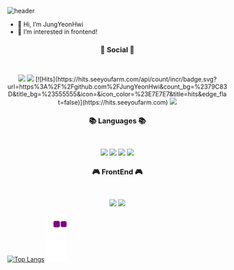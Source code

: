 ![header](https://capsule-render.vercel.app/api?type=waving&color=auto&height=200&section=header&text=YeonHwi%20grass%20world&fontSize=30)

- 👋 Hi, I’m JungYeonHwi
- 👀 I’m interested in frontend!

<h3 align="center"><b>💌 Social 💌 </b></h3>
</br>
<p align="center">
<a href="https://blog.naver.com/wjddusgnl676" target="_blank"><img src="https://img.shields.io/badge/blog-03C75A?style=flat-square&logo=Blogger&logoColor=white"/></a>
<a href="mailto:wjddusgnl676@naver.com" target="_blank"><img src="https://img.shields.io/badge/email-03C75A?style=flat-square&logo=Naver&logoColor=white"/></a>
[![Hits](https://hits.seeyoufarm.com/api/count/incr/badge.svg?url=https%3A%2F%2Fgithub.com%2FJungYeonHwi&count_bg=%2379C83D&title_bg=%23555555&icon=&icon_color=%23E7E7E7&title=hits&edge_flat=false)](https://hits.seeyoufarm.com)
<a href="https://hits.seeyoufarm.com"><img src="https://hits.seeyoufarm.com/api/count/incr/badge.svg?url=https%3A%2F%2Fgithub.com%2FJungYeonHwi&count_bg=%2379C83D&title_bg=%23555555&icon=&icon_color=%23E7E7E7&title=hits&edge_flat=false"/></a>
</p>

<h3 align="center"><b>📚 Languages 📚</b></h3>
</br>
<p align="center">
<img src="https://img.shields.io/badge/python-3670A0?style=for-the-badge&logo=python&logoColor=ffdd54"/>
<img src="https://img.shields.io/badge/c++-%2300599C.svg?style=for-the-badge&logo=c%2B%2B&logoColor=00599C"/>
<img src="https://img.shields.io/badge/c%23-%23239120.svg?style=for-the-badge&logo=c-sharp&logoColor=A8B9CC"/>
<img src="https://img.shields.io/badge/java%23-%23239120.svg?style=for-the-badge&logo=c-sharp&logoColor=007396"/>
</p>

<h3 align="center"><b>🎮 FrontEnd 🎮</b></h3>
</br>
<p align="center">
<img src="https://img.shields.io/badge/javascript-F7DF1E?style=for-the-badge&logo=javascript&logoColor=black">
<img src="https://img.shields.io/badge/react-61DAFB?style=for-the-badge&logo=react&logoColor=black">
</p>

[![Top Langs](https://github-readme-stats.vercel.app/api/top-langs/?username=JungYeonHwi&layout=compact)](https://github.com/JungYeonHwi/github-readme-stats)
![snake gif](https://github.com/JungYeonHwi/JungYeonHwi/blob/output/github-contribution-grid-snake.gif)
